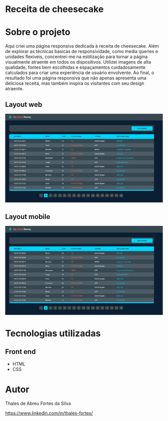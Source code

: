 # Receita de cheesecake

# Sobre o projeto

Aqui criei uma página responsiva dedicada à receita de cheesecake. Além de explorar as técnicas básicas de responsividade, como media queries e unidades flexíveis, concentrei-me na estilização para tornar a página visualmente atraente em todos os dispositivos. Utilizei imagens de alta qualidade, fontes bem escolhidas e espaçamentos cuidadosamente calculados para criar uma experiência de usuário envolvente. Ao final, o resultado foi uma página responsiva que não apenas apresenta uma deliciosa receita, mas também inspira os visitantes com seu design atraente.

## Layout web
![Web 1](https://github.com/acenelio/assets/raw/main/sds1/web1.png)

## Layout mobile
![Web 1](https://github.com/acenelio/assets/raw/main/sds1/web1.png)

# Tecnologias utilizadas

## Front end
- HTML 
- CSS

# Autor

Thales de Abreu Fortes da Silva

https://www.linkedin.com/in/thales-fortes/